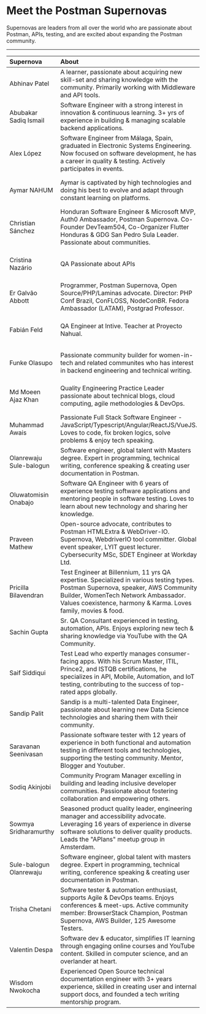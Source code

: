 # Meet the Postman Supernovas
Supernovas are leaders from all over the world who are passionate about Postman, APIs, testing, and are excited about expanding the Postman community.

---

| Supernova               | About                                                                                                                                                                                                                                       | Location                           | Links                                                                                                                                                                                                                                | Join Date      |
| :---                    | :---                                                                                                                                                                                                                                        | :----:                             | :----:                                                                                                                                                                                                                               | :----:         |
| Abhinav Patel           | A learner, passionate about acquiring new skill-set and sharing knowledge with the community. Primarily working with Middleware and API tools.                                                                                              | Bangalore, India                   | [Postman](https://www.postman.com/patelabhinav) <br> [Twitter](https://twitter.com/Patel2094Patel)                                                                                                                                   | September 2022 |
| Abubakar Sadiq Ismail   | Software Engineer with a strong interest in innovation & continuous learning. 3+ yrs of experience in building & managing scalable backend applications.                                                                                    | Yola, Nigeria                      | [Postman](https://www.postman.com/ismaelsadeeq) <br> [Twitter](https://twitter.com/sadeeq_ismaela) <br> [LinkedIn](https://www.linkedin.com/in/abubakharismail/) <br> [GitHub](github.com/ismaelsadeeq)                              | August 2022    |
| Alex López              | Software Engineer from Málaga, Spain, graduated in Electronic Systems Engineering. Now focused on software development, he has a career in quality & testing. Actively participates in events.                                              | Málaga, Spain                      | [Postman](https://www.postman.com/alopezari) <br> [Twitter](https://twitter.com/alopezari) <br> [LinkedIn](https://www.linkedin.com/in/alopezari/)                                                                                   | June 2021      |
| Aymar NAHUM             | Aymar is captivated by high technologies and doing his best to evolve and adapt through constant learning on platforms.                                                                                                                     | Canada                             | [Postman](https://www.postman.com/jecorde) <br> [Twitter](https://twitter.com/JeCorde) <br> [LinkedIn](https://www.linkedin.com/in/aymarnmyprofile/) <br> [GitHub](https://github.com/AymarN)                                        | December 2022  |
| Christian Sánchez       | Honduran Software Engineer & Microsoft MVP, Auth0 Ambassador, Postman Supernova. Co-Founder DevTeam504, Co-Organizer Flutter Honduras & GDG San Pedro Sula Leader. Passionate about communities.                                            | San Pedro Sula, Honduras           | [Postman](https://www.postman.com/christiansc96) <br> [Twitter](https://twitter.com/christian_sc96) <br> [LinkedIn](https://www.linkedin.com/in/christiandavidsanchez/) <br> [GitHub](https://github.com/christiansc96)              | October 2021   |
| Cristina Nazário        | QA Passionate about APIs                                                                                                                                                                                                                    | Rio de Janeiro, Brazil             | [Postman](https://www.postman.com/cmnazario) <br> [Twitter](https://twitter.com/cmnazariio) <br> [LinkedIn](https://www.linkedin.com/in/cristina-naz%C3%A1rio-15877567/) <br> [GitHub](https://github.com/crisnazario)               | March 2022     |
| Er Galvão Abbott        | Programmer, Postman Supernova, Open Source/PHP/Laminas advocate. Director: PHP Conf Brazil, ConFLOSS, NodeConBR. Fedora Ambassador (LATAM), Postgrad Professor.                                                                             | Porto Alegre, Brazil               | [Postman](https://www.postman.com/ergalvao) <br> [Twitter](https://twitter.com/galvao) <br> [LinkedIn](https://www.linkedin.com/in/galvao/) <br> [GitHub](https://github.com/galvao)                                                 | October 2021   |
| Fabián Feld             | QA Engineer at Intive. Teacher at Proyecto Nahual.                                                                                                                                                                                          | Ciudad de Buenos Aires, Argentina  | [Postman](https://www.postman.com/naibafdlef) <br> [LinkedIn](https://www.linkedin.com/in/fabianfeld/)                                                                                                                               | June 2022      |
| Funke Olasupo           | Passionate community builder for women-in-tech and related communites who has interest in backend engineering and technical writing.                                                                                                        | Lagos, Nigeria                     | [Postman](https://www.postman.com/roxie-dev) <br> [Twitter](https://twitter.com/OlasupoFunke) <br> [LinkedIn](https://www.linkedin.com/in/olasupofunke/) <br> [GitHub](https://github.com/roxie-32)                                  | December 2022  |
| Md Moeen Ajaz Khan      | Quality Engineering Practice Leader passionate about technical blogs, cloud computing, agile methodologies & DevOps.                                                                                                                        | Noida, India                       | [Postman](https://www.postman.com/mdmoeenajazkhan1) <br> [Twitter](https://twitter.com/mdmoeenajazkhan) <br> [LinkedIn](https://www.linkedin.com/in/mdmoeenajazkhan/) <br> [GitHub](https://github.com/codewithmmak)                 | February 2023  |
| Muhammad Awais          | Passionate Full Stack Software Engineer - JavaScript/Typescript/Angular/ReactJS/VueJS. Loves to code, fix broken logics, solve problems & enjoy tech speaking.                                                                              | Karachi, Pakistan                  | [Postman](https://www.postman.com/muhammadawaisshaikh) <br> [Twitter](https://twitter.com/developerorium) <br> [LinkedIn](https://www.linkedin.com/in/muhammadawaisshaikh/) <br> [GitHub](https://github.com/muhammadawaisshaikh)    | August 2021    |
| Olanrewaju Sule-balogun | Software engineer, global talent with Masters degree. Expert in programming, technical writing, conference speaking & creating user documentation in Postman.                                                                               | Bornemouth, United Kingdom         | [Postman](https://www.postman.com/bigdevlarry) <br> [LinkedIn](https://www.linkedin.com/in/suleolanrewaju/) <br> [GitHub](https://github.com/larrysul)                                                                               | June 2021      |
| Oluwatomisin Onabajo    | Software QA Engineer with 6 years of experience testing software applications and mentoring people in software testing. Loves to learn about new technology and sharing her knowledge.                                                      | Winnipeg, Canada                   | [Postman](https://www.postman.com/t0misin0) <br> [LinkedIn](https://www.linkedin.com/in/onabajo-oluwatomisin/)                                                                                                                       | May 2022       |
| Praveen Mathew          | Open-source advocate, contributes to Postman HTMLExtra & WebDriver-IO. Supernova, WebdriverIO tool committer. Global event speaker, LYIT guest lecturer. Cybersecurity MSc, SDET Engineer at Workday Ltd.                                   | Dublin, Ireland                    | [Postman](https://www.postman.com/praveendvd) <br> [LinkedIn](https://www.linkedin.com/in/praveendvd/) <br> [GitHub](https://github.com/praveendvd)                                                                                  | July 2021      |
| Pricilla Bilavendran    | Test Engineer at Billennium, 11 yrs QA expertise. Specialized in various testing types. Postman Supernova, speaker, AWS Community Builder, WomenTech Network Ambassador. Values coexistence, harmony & Karma. Loves family, movies & food.  | Kuala Lumpur, Malaysia             | [Postman](https://www.postman.com/bpricilla) <br> [Twitter](https://twitter.com/pricillabelwin) <br> [LinkedIn](https://www.linkedin.com/in/pricilla-bilavendran/) <br> [GitHub](https://github.com/Pricilla09)                      | May 2021       |
| Sachin Gupta            | Sr. QA Consultant experienced in testing, automation, APIs. Enjoys exploring new tech & sharing knowledge via YouTube with the QA Community.                                                                                                | Bangalore, India                   | [Postman](https://www.postman.com/sachingupta88) <br> [Twitter](https://twitter.com/SachinGuptaIT) <br> [LinkedIn](https://www.linkedin.com/in/sachinguptait/) <br> [GitHub](https://github.com/sachinguptait)                       | March 2023     |
| Saif Siddiqui           | Test Lead who expertly manages consumer-facing apps. With his Scrum Master, ITIL, Prince2, and ISTQB certifications, he specializes in API, Mobile, Automation, and IoT testing, contributing to the success of top-rated apps globally.    | Kuala Lumpur, Malaysia             | [Postman](https://www.postman.com/saifsms91) <br> [Twitter](http://twitter.com/saifsms91) <br> [LinkedIn](https://www.linkedin.com/in/saifsms91/) <br> [GitHub](https://github.com/saifsms91)                                        | May 2023       |
| Sandip Palit            | Sandip is a multi-talented Data Engineer, passionate about learning new Data Science technologies and sharing them with their community.                                                                                                    | Kolkata, India                     | [Postman](https://www.postman.com/sandippalit) <br> [Twitter](https://twitter.com/SandipPalit_) <br> [LinkedIn](https://www.linkedin.com/in/sandip-palit/) <br> [GitHub](https://github.com/SandipPalit)                             | June 2023      |
| Saravanan Seenivasan    | Passionate software tester with 12 years of experience in both functional and automation testing in different tools and technologies, supporting the testing community. Mentor, Blogger and Youtuber.                                       | Chennai, India                     | [Postman](https://www.postman.com/sseenivasan89) <br> [Twitter](https://twitter.com/sseenivasan89) <br> [LinkedIn](https://www.linkedin.com/in/sseenivasan89/) <br> [GitHub](https://github.com/sseenivasan89)                       | March 2022     |
| Sodiq Akinjobi          | Community Program Manager excelling in building and leading inclusive developer communities. Passionate about fostering collaboration and empowering others.                                                                                | Lagos, Nigeria                     | [Postman](https://www.postman.com/geektutor) <br> [Twitter](https://twitter.com/geektutor) <br> [LinkedIn](https://www.linkedin.com/in/geektutor/) <br> [GitHub](https://github.com/geektutor)                                       | April 2021     |
| Sowmya Sridharamurthy   | Seasoned product quality leader, engineering manager and accessibility advocate. Leveraging 16 years of experience in diverse software solutions to deliver quality products. Leads the "APIans" meetup group in Amsterdam.                 | Amsterdam, Netherlands             | [Postman](https://www.postman.com/sowmya101) <br> [Twitter](https://twitter.com/Someoooww) <br> [LinkedIn](https://www.linkedin.com/in/sowmyasridharamurthy/)                                                                        | May 2022       |
| Sule-balogun Olanrewaju | Software engineer, global talent with masters degree. Expert in programming, technical writing, conference speaking & creating user documentation in Postman.                                                                               | Bornemouth, United Kingdom         | [Postman](https://www.postman.com/bigdevlarry) <br> [Twitter](https://twitter.com/bigdevlarry) <br> [LinkedIn](https://linkedin.com/in/suleolanrewaju) <br> [GitHub](https://github.com/larrysul)                                    | June 2021      |
| Trisha Chetani          | Software tester & automation enthusiast, supports Agile & DevOps teams. Enjoys conferences & meet-ups. Active community member: BrowserStack Champion, Postman Supernova, AWS Builder, 125 Awesome Testers.                                 | Germany                            | [Postman](https://www.postman.com/trishachetani) <br> [Twitter](https://twitter.com/TrishaChetani) <br> [LinkedIn](https://www.linkedin.com/in/trishachetani/) <br> [GitHub](https://github.com/TrishaChetani)                       | June 2022      |
| Valentin Despa          | Software dev & educator, simplifies IT learning through engaging online courses and YouTube content. Skilled in computer science, and an overlander at heart.                                                                               | Frankfurt, Germany                 | [Postman](https://www.postman.com/vdespa) <br> [Twitter](https://twitter.com/vdespa) <br> [LinkedIn](https://www.linkedin.com/in/vdespa/) <br> [GitHub](https://github.com/vdespa)                                                   | March 2021     |
| Wisdom Nwokocha         | Experienced Open Source technical documentation engineer with 3+ years experience, skilled in creating user and internal support docs, and founded a tech writing mentorship program.                                                       | Nigeria                            | [Postman](https://www.postman.com/wise4rmgod) <br> [Twitter](https://twitter.com/Joklinztech) <br> [LinkedIn](https://www.linkedin.com/in/wisdom-nwokocha-76212a77/)                                                                 | May 2023       |
